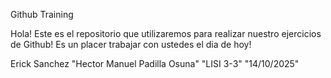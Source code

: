 Github Training

Hola! Este es el repositorio que utilizaremos para realizar nuestro ejercicios de Github! Es un placer trabajar con ustedes el dia de hoy!

Erick Sanchez
"Hector Manuel Padilla Osuna" 
"LISI 3-3" 
"14/10/2025" 
